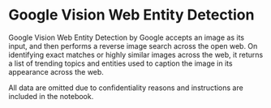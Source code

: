 # Google Vision Web Entity Detection

Google Vision Web Entity Detection by Google accepts an image as its input, and then performs a reverse image search across the open web. On identifying exact matches or highly similar images across the web, it returns a list of trending topics and entities used to caption the image in its appearance across the web.

All data are omitted due to confidentiality reasons and instructions are included in the notebook.
